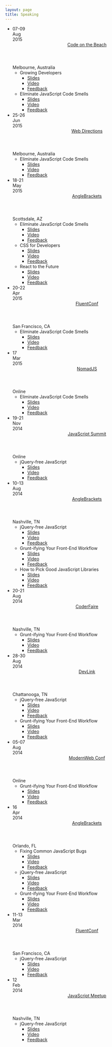 ```yaml
---
layout: page
title: Speaking
---
```


<ul class="Events">
    <li class="Event Event--upcoming">
      <div class="Event-date Date">
        <div class="Date-day">07-09</div>
        <div class="Date-summary">
          <div class="Date-month">Aug</div>
          <div class="Date-year">2015</div>
        </div>
      </div>
      <header class="Event-name">
        <a href="https://www.codeonthebeach.com/">Code on the Beach</a>
      </header>
      <div class="Event-location">Melbourne, Australia</div>
      <ul class="Sessions">
        <li class="Session">
          <div class="Session-name">Growing Developers</div>
          <ul class="Session-links">
            <li class="Session-link"><a href="#">Slides</a></li>
            <li class="Session-link"><a href="#">Video</a></li>
            <li class="Session-link"><a href="#">Feedback</a></li>
          </ul>
        </li>
        <li class="Session">
          <div class="Session-name">Eliminate JavaScript Code Smells</div>
          <ul class="Session-links">
            <li class="Session-link"><a href="/talks/js-smells">Slides</a></li>
            <li class="Session-link"><a href="#">Video</a></li>
            <li class="Session-link"><a href="#">Feedback</a></li>
          </ul>
        </li>
      </ul>
    </li>
    <li class="Event Event--upcoming">
      <div class="Event-date Date">
        <div class="Date-day">25-26</div>
        <div class="Date-summary">
          <div class="Date-month">Jun</div>
          <div class="Date-year">2015</div>
        </div>
      </div>
      <header class="Event-name">
        <a href="http://www.webdirections.org/code15/">Web Directions</a>
      </header>
      <div class="Event-location">Melbourne, Australia</div>
      <ul class="Sessions">
        <li class="Session">
          <div class="Session-name">Eliminate JavaScript Code Smells</div>
          <ul class="Session-links">
            <li class="Session-link"><a href="/talks/js-smells">Slides</a></li>
            <li class="Session-link"><a href="#">Video</a></li>
            <li class="Session-link"><a href="#">Feedback</a></li>
          </ul>
        </li>
      </ul>
    </li>
    <li class="Event">
      <div class="Event-date Date">
        <div class="Date-day">18-21</div>
        <div class="Date-summary">
          <div class="Date-month">May</div>
          <div class="Date-year">2015</div>
        </div>
      </div>
      <header class="Event-name">
        <a href="http://anglebrackets.org">AngleBrackets</a>
      </header>
      <div class="Event-location">Scottsdale, AZ</div>
      <ul class="Sessions">
        <li class="Session">
          <div class="Session-name">Eliminate JavaScript Code Smells</div>
          <ul class="Session-links">
            <li class="Session-link"><a href="/talks/js-smells">Slides</a></li>
            <li class="Session-link"><a href="#">Video</a></li>
            <li class="Session-link"><a href="#">Feedback</a></li>
          </ul>
        </li>
        <li class="Session">
          <div class="Session-name">CSS for Developers</div>
          <ul class="Session-links">
            <li class="Session-link"><a href="/talks/css-for-devs">Slides</a></li>
            <li class="Session-link"><a href="#">Video</a></li>
            <li class="Session-link"><a href="#">Feedback</a></li>
          </ul>
        </li>
        <li class="Session">
          <div class="Session-name">React to the Future</div>
          <ul class="Session-links">
            <li class="Session-link"><a href="/talks/react-to-the-future/dist">Slides</a></li>
            <li class="Session-link"><a href="#">Video</a></li>
            <li class="Session-link"><a href="#">Feedback</a></li>
          </ul>
        </li>
      </ul>
    </li>
    <li class="Event">
      <div class="Event-date Date">
        <div class="Date-day">20-22</div>
        <div class="Date-summary">
          <div class="Date-month">Apr</div>
          <div class="Date-year">2015</div>
        </div>
      </div>
      <header class="Event-name">
        <a href="http://fluentconf.com">FluentConf</a>
      </header>
      <div class="Event-location">San Francisco, CA</div>
      <ul class="Sessions">
        <li class="Session">
          <div class="Session-name">Eliminate JavaScript Code Smells</div>
          <ul class="Session-links">
            <li class="Session-link"><a href="/talks/js-smells">Slides</a></li>
            <li class="Session-link"><a href="#">Video</a></li>
            <li class="Session-link"><a href="#">Feedback</a></li>
          </ul>
        </li>
      </ul>
    </li>
    <li class="Event">
      <div class="Event-date Date">
        <div class="Date-day">17</div>
        <div class="Date-summary">
          <div class="Date-month">Mar</div>
          <div class="Date-year">2015</div>
        </div>
      </div>
      <header class="Event-name">
        <a href="http://nomadjavascript.com/">NomadJS</a>
      </header>
      <div class="Event-location">Online</div>
      <ul class="Sessions">
        <li class="Session">
          <div class="Session-name">Eliminate JavaScript Code Smells</div>
          <ul class="Session-links">
            <li class="Session-link"><a href="/talks/js-smells">Slides</a></li>
            <li class="Session-link"><a href="#">Video</a></li>
            <li class="Session-link"><a href="#">Feedback</a></li>
          </ul>
        </li>
      </ul>
    </li>
    <li class="Event">
      <div class="Event-date Date">
        <div class="Date-day">19-21</div>
        <div class="Date-summary">
          <div class="Date-month">Nov</div>
          <div class="Date-year">2014</div>
        </div>
      </div>
      <header class="Event-name">
        <a href="http://environmentsforhumans.com/2013/javascript-summit/">JavaScript Summit</a>
      </header>
      <div class="Event-location">Online</div>
      <ul class="Sessions">
        <li class="Session">
          <div class="Session-name">jQuery-free JavaScript</div>
          <ul class="Session-links">
            <li class="Session-link"><a href="#">Slides</a></li>
            <li class="Session-link"><a href="#">Video</a></li>
            <li class="Session-link"><a href="#">Feedback</a></li>
          </ul>
        </li>
      </ul>
    </li>
    <li class="Event">
      <div class="Event-date Date">
        <div class="Date-day">10-13</div>
        <div class="Date-summary">
          <div class="Date-month">Aug</div>
          <div class="Date-year">2014</div>
        </div>
      </div>
      <header class="Event-name">
        <a href="http://anglebrackets.org">AngleBrackets</a>
      </header>
      <div class="Event-location">Nashville, TN</div>
      <ul class="Sessions">
        <li class="Session">
          <div class="Session-name">jQuery-free JavaScript</div>
          <ul class="Session-links">
            <li class="Session-link"><a href="#">Slides</a></li>
            <li class="Session-link"><a href="#">Video</a></li>
            <li class="Session-link"><a href="#">Feedback</a></li>
          </ul>
        </li>
        <li class="Session">
          <div class="Session-name">Grunt-ifying Your Front-End Workflow</div>
          <ul class="Session-links">
            <li class="Session-link"><a href="#">Slides</a></li>
            <li class="Session-link"><a href="#">Video</a></li>
            <li class="Session-link"><a href="#">Feedback</a></li>
          </ul>
        </li>
        <li class="Session">
          <div class="Session-name">How to Pick Good JavaScript Libraries</div>
          <ul class="Session-links">
            <li class="Session-link"><a href="#">Slides</a></li>
            <li class="Session-link"><a href="#">Video</a></li>
            <li class="Session-link"><a href="#">Feedback</a></li>
          </ul>
        </li>
      </ul>
    </li>
    <li class="Event">
      <div class="Event-date Date">
        <div class="Date-day">20-21</div>
        <div class="Date-summary">
          <div class="Date-month">Aug</div>
          <div class="Date-year">2014</div>
        </div>
      </div>
      <header class="Event-name">
        <a href="http://devlink.net">CoderFaire</a>
      </header>
      <div class="Event-location">Nashville, TN</div>
      <ul class="Sessions">
        <li class="Session">
          <div class="Session-name">Grunt-ifying Your Front-End Workflow</div>
          <ul class="Session-links">
            <li class="Session-link"><a href="#">Slides</a></li>
            <li class="Session-link"><a href="#">Video</a></li>
            <li class="Session-link"><a href="#">Feedback</a></li>
          </ul>
        </li>
      </ul>
    </li>
    <li class="Event">
      <div class="Event-date Date">
        <div class="Date-day">28-30</div>
        <div class="Date-summary">
          <div class="Date-month">Aug</div>
          <div class="Date-year">2014</div>
        </div>
      </div>
      <header class="Event-name">
        <a href="http://devlink.net">DevLink</a>
      </header>
      <div class="Event-location">Chattanooga, TN</div>
      <ul class="Sessions">
        <li class="Session">
          <div class="Session-name">jQuery-free JavaScript</div>
          <ul class="Session-links">
            <li class="Session-link"><a href="#">Slides</a></li>
            <li class="Session-link"><a href="#">Video</a></li>
            <li class="Session-link"><a href="#">Feedback</a></li>
          </ul>
        </li>
        <li class="Session">
          <div class="Session-name">Grunt-ifying Your Front-End Workflow</div>
          <ul class="Session-links">
            <li class="Session-link"><a href="#">Slides</a></li>
            <li class="Session-link"><a href="#">Video</a></li>
            <li class="Session-link"><a href="#">Feedback</a></li>
          </ul>
        </li>
      </ul>
    </li>
    <li class="Event">
      <div class="Event-date Date">
        <div class="Date-day">05-07</div>
        <div class="Date-summary">
          <div class="Date-month">Aug</div>
          <div class="Date-year">2014</div>
        </div>
      </div>
      <header class="Event-name">
        <a href="http://modernwebconf.com/">ModernWeb Conf</a>
      </header>
      <div class="Event-location">Online</div>
      <ul class="Sessions">
        <li class="Session">
          <div class="Session-name">Grunt-ifying Your Front-End Workflow</div>
          <ul class="Session-links">
            <li class="Session-link"><a href="#">Slides</a></li>
            <li class="Session-link"><a href="#">Video</a></li>
            <li class="Session-link"><a href="#">Feedback</a></li>
          </ul>
        </li>
      </ul>
    </li>
    <li class="Event">
      <div class="Event-date Date">
        <div class="Date-day">16</div>
        <div class="Date-summary">
          <div class="Date-month">Apr</div>
          <div class="Date-year">2014</div>
        </div>
      </div>
      <header class="Event-name">
        <a href="http://anglebrackets.org">AngleBrackets</a>
      </header>
      <div class="Event-location">Orlando, FL</div>
      <ul class="Sessions">
        <li class="Session">
          <div class="Session-name">Fixing Common JavaScript Bugs</div>
          <ul class="Session-links">
            <li class="Session-link"><a href="#">Slides</a></li>
            <li class="Session-link"><a href="#">Video</a></li>
            <li class="Session-link"><a href="#">Feedback</a></li>
          </ul>
        </li>
        <li class="Session">
          <div class="Session-name">jQuery-free JavaScript</div>
          <ul class="Session-links">
            <li class="Session-link"><a href="#">Slides</a></li>
            <li class="Session-link"><a href="#">Video</a></li>
            <li class="Session-link"><a href="#">Feedback</a></li>
          </ul>
        </li>
        <li class="Session">
          <div class="Session-name">Grunt-ifying Your Front-End Workflow</div>
          <ul class="Session-links">
            <li class="Session-link"><a href="#">Slides</a></li>
            <li class="Session-link"><a href="#">Video</a></li>
            <li class="Session-link"><a href="#">Feedback</a></li>
          </ul>
        </li>
      </ul>
    </li>
    <li class="Event">
      <div class="Event-date Date">
        <div class="Date-day">11-13</div>
        <div class="Date-summary">
          <div class="Date-month">Mar</div>
          <div class="Date-year">2014</div>
        </div>
      </div>
      <header class="Event-name">
        <a href="http://fluentconf.com">FluentConf</a>
      </header>
      <div class="Event-location">San Francisco, CA</div>
      <ul class="Sessions">
        <li class="Session">
          <div class="Session-name">jQuery-free JavaScript</div>
          <ul class="Session-links">
            <li class="Session-link"><a href="#">Slides</a></li>
            <li class="Session-link"><a href="#">Video</a></li>
            <li class="Session-link"><a href="#">Feedback</a></li>
          </ul>
        </li>
      </ul>
    </li>
    <li class="Event">
      <div class="Event-date Date">
        <div class="Date-day">12</div>
        <div class="Date-summary">
          <div class="Date-month">Feb</div>
          <div class="Date-year">2014</div>
        </div>
      </div>
      <header class="Event-name">
        <a href="http://www.meetup.com/nashjs">JavaScript Meetup</a>
      </header>
      <div class="Event-location">Nashville, TN</div>
      <ul class="Sessions">
        <li class="Session">
          <div class="Session-name">jQuery-free JavaScript</div>
          <ul class="Session-links">
            <li class="Session-link"><a href="#">Slides</a></li>
            <li class="Session-link"><a href="#">Video</a></li>
            <li class="Session-link"><a href="#">Feedback</a></li>
          </ul>
        </li>
      </ul>
    </li>
</ul>

<!--
* [Prototyping and Unit Testing](/talks/prototyping-unit-testing/builder)
* [Six Things Every jQuery Developer Should Know](/talks/six-things)
* [Introduction to Backbone.js](/talks/intro-to-backbonejs)
* [What is HTML5 and CSS3?](/talks/html5-and-css3)
* [Good JavaScript Habits](/talks/good-js-practices)
* [Fixing Common JavaScript Bugs](/talks/fixing-common-javascript-bugs)
* [Exterminating Common jQuery Bugs](/talks/find-jquery-bugs)
* [Angry Birds of JavaScript](/talks/angry-birds-javascript)
* [Extending Your jQuery App with AmplifyJS](/talks/amplifyjs)
* [Grunt-ify Your Front-End Development](/talks/gruntify-fed)
* [How to Pick Good JavaScript Libraries](/talks/good-js-libs)
-->
